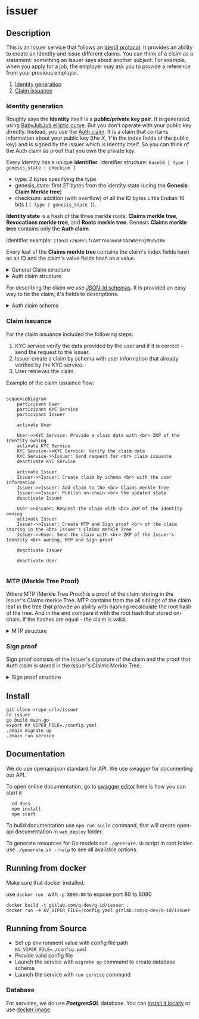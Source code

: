 # issuer

## Description

This is an Issuer service that follows an [Iden3 protocol](https://docs.iden3.io/).
It provides an ability to create an Identity and issue different claims.
You can think of a claim as a statement: something an Issuer says about another subject.
For example, when you apply for a job, the employer may ask you to provide a reference from your previous employer.

1) [Identity generation](#identity-generation)
2) [Claim issuance](#claim-issuance)

### Identity generation

Roughly says the **Identity** itself is a **public/private key pair**. It is generated using
[BabyJubJub elliptic curve](https://eips.ethereum.org/EIPS/eip-2494). But you don't operate with your public
key directly. Instead, you use the [Auth claim](https://docs.iden3.io/protocol/bjjkey/). It is a claim that contains
information about your public key (the _X_, _Y_ in the index fields of the public key) and is signed by the issuer which
is Identity itself. So you can think of the Auth claim as proof that you own the private key.

Every identity has a unique **identifier**. Identifier structure: `Base58 [ type | genesis_state | checksum ]` 
- type: 2 bytes specifying the type 
- genesis_state: first 27 bytes from the identity state (using the **Genesis Claim Merkle tree**) 
- checksum: addition (with overflow) of all the ID bytes Little Endian 16 bits ( `[ type | genesis_state ]`).

**Identity state** is a hash of the three merkle roots: **Claims merkle tree**, **Revocations merkle tree**, and 
**Roots merkle tree**. Genesis **Claims merkle tree** contains only the **Auth claim**. 

Identifier example: `115n3Lx26aHrLfcAWtYnoamo5FDAzWb9PnjMndwtRe`

Every leaf of the **Claims merkle tree** contains the claim's index fields hash as an ID and the claim's value fields hash as a value.

<details>
<summary>General Claim structure</summary>

```
h_i = H(i_0, i_1, i_2, i_3)
h_v = H(v_0, v_1, v_2, v_3)
h_t = H(h_i, h_v)

Index:
 i_0: [ 128 bits ] claim schema
      [ 32 bits ] header flags
          [3] Subject:
            000: A.1 Self
            001: invalid
            010: A.2.i OtherIden Index
            011: A.2.v OtherIden Value
            100: B.i Object Index
            101: B.v Object Value
          [1] Expiration: bool
          [1] Updatable: bool
          [27] 0
      [ 32 bits ] version (optional?)
      [ 61 bits ] 0 - reserved for future use
 i_1: [ 248 bits] identity (case b) (optional)
      [  5 bits ] 0
 i_2: [ 253 bits] 0
 i_3: [ 253 bits] 0
Value:
 v_0: [ 64 bits ]  revocation nonce
         [ 64 bits ]  expiration date (optional)
         [ 125 bits] 0 - reserved
 v_1: [ 248 bits] identity (case c) (optional)
        [  5 bits ] 0
 v_2: [ 253 bits] 0
 v_3: [ 253 bits] 0
```

</details>

<details>
<summary>Auth claim structure</summary>

```
Index:
 i_0: [ 128 bits] 269270088098491255471307608775043319525 // auth schema (big integer from ca938857241db9451ea329256b9c06e5)
      [ 32 bits ] 00010000000000000000 // header flags: first 000 - self claim 1 - expiration is set. 
      [ 32 bits ] 0
      [ 61 bits ] 0 
 i_1: [ 253 bits] 0
 i_2: [ 253 bits] 15730379921066174438220083697399546667862601297001890929936158339406931652649 // x part of BJJ pubkey
 i_3: [ 253 bits] 5635420193976628435572861747946801377895543276711153351053385881432935772762  // y part of BJJ pubkey
Value:
 v_0: [ 64 bits ] 2484496687 // revocation nonce
      [ 64 bits ] 1679670808 // expiration timestamp
      [ 125 bits] 0
 v_1: [ 253 bits] 0
 v_2: [ 253 bits] 0
 v_3: [ 253 bits] 0
```

</details>

For describing the claim we use [JSON-ld schemas](https://json-ld.org/). It is provided an easy way to tie the claim, 
it's fields to descriptions.

<details>
<summary>Auth claim schema</summary>

```json
{
  "@context": [{
    "@version": 1.1,
    "@protected": true,
    "id": "@id",
    "type": "@type",
    "AuthBJJCredential": {
      "@id": "https://raw.githubusercontent.com/iden3/claim-schema-vocab/main/schemas/json-ld/auth.json-ld#AuthBJJCredential",
      "@context": {
        "@version": 1.1,
        "@protected": true,
        "id": "@id",
        "type": "@type",
        "auth-vocab": "https://github.com/iden3/claim-schema-vocab/blob/main/credentials/auth.md#",
        "serialization": "https://github.com/iden3/claim-schema-vocab/blob/main/credentials/serialization.md#",
        "x": {
          "@id": "auth-vocab:x",
          "@type": "serialization:IndexDataSlotA"
        },
        "y": {
          "@id": "auth-vocab:y",
          "@type": "serialization:IndexDataSlotB"
        }
      }
    }
  }]
}
```    

</details>

### Claim issuance

For the claim issuance included the following steps:
1) KYC service verify the data provided by the user and if it is correct - send the request to the issuer.
2) Issuer create a claim by schema with user information that already verified by the KYC service.
3) User retrieves the claim.

Example of the claim issuance flow:
``` mermaid

sequenceDiagram
    participant User
    participant KYC Service
    participant Issuer

    activate User
    
    User->>KYC Service: Provide a claim data with <br> ZKP of the Identity owning
    activate KYC Service
    KYC Service->>KYC Service: Verify the claim data
    KYC Service->>Issuer: Send request for <br> claim issuance
    deactivate KYC Service
    
    activate Issuer
    Issuer->>Issuer: Create claim by schema <br> with the user information
    Issuer->>Issuer: Add claim to the <br> Claims merkle Tree
    Issuer->>Issuer: Publish on-chain <br> the updated state
    deactivate Issuer
    
    User->>Issuer: Request the claim with <br> ZKP of the Identity owning
    activate Issuer
    Issuer->>Issuer: Create MTP and Sign proof <br> of the claim storing in the <br> Issuer's Claims merkle Tree
    Issuer->>User: Send the claim with <br> ZKP of the Issuer's Identity <br> owning, MTP and Sign proof
    
    deactivate Issuer
   
    deactivate User
    
```

### MTP (Merkle Tree Proof)

Where MTP (Merkle Tree Proof) is a proof of the claim storing in the Issuer's Claims merkle Tree. MTP contains from
the all siblings of the claim leaf in the tree that provide an ability with hashing recalculate the root hash of the tree.
And in the end compare it with the root hash that stored on-chain. If the hashes are equal - the claim is valid.

<details>
<summary>MTP structure</summary>

```json
{
    "@type": "Iden3SparseMerkleProof",
    "issuer_data": {
    "id": "115n3Lx26aHrLfcAWtYnoamo5FDAzWb9PnjMndwtRe",
    "state": {
        "block_number": 4700047,
        "block_timestamp": 1675445798,
        "claims_tree_root": "6db7cd72af198b3d87a96cc226e6252c38168d41c130449760c33f1e65ce721d",
        "revocation_tree_root": "0000000000000000000000000000000000000000000000000000000000000000",
        "root_of_roots": "aea53806155ce649d04903da174b22a2eeff758f65499407427dfca88ef71612",
        "tx_id": "0xeaceb1c2e689a7cc1730d8b42215c0250f6945d868b7a9f741bf273bfeadef59",
        "value": "1034dbf7e4a6808220f0d1b2872923082bc87702b46d7e747d15fe40431fba11"
    }
    },
    "mtp": {
        "existence": true,
        "siblings": [
            "0",
            "0",
            "0",
            "15225701537283030212784216827065714165069625960211407334852750198781065225133"
        ]
    }
}
```

</details>

### Sign proof

Sign proof consists of the Issuer's signature of the claim and the proof that Auth claim is stored in the 
Issuer's Claims Merkle Tree.

<details>
<summary>Sign proof structure</summary>

```json
{
    "@type": "BJJSignature2021",
    "issuer_data": {
        "auth_claim": [
            "304427537360709784173770334266246861770",
            "0",
            "856628192321641508866307593746150915558488491935060423534997169059498987478",
            "9494420313137459273421780860424623914451830428162908508853978141159438399464",
            "384513778",
            "0",
            "0",
            "0"
        ],
        "id": "115n3Lx26aHrLfcAWtYnoamo5FDAzWb9PnjMndwtRe",
        "mtp": {
            "existence": true,
            "siblings": [
                "0",
                "0",
                "0",
                "164064612995325705517108283320576642342848431716673310363948244017845964996"
            ]
        },
        "revocation_status": "https://8c44-193-193-222-99.eu.ngrok.io/integrations/issuer/v1/claims/revocations/check/2189031102",
        "state": {
            "claims_tree_root": "6db7cd72af198b3d87a96cc226e6252c38168d41c130449760c33f1e65ce721d",
            "value": "1034dbf7e4a6808220f0d1b2872923082bc87702b46d7e747d15fe40431fba11"
        }
    },
    "signature": "4facd0b7181a903f9558cda9ca9145c9ef8455f663330479ab70869b1bcba70ba4d510ae4d0dffe6a006de81467bbe6030f7e0a338881126e0298a070fb29005"
}
```

</details>

## Install

  ```
  git clone <repo_url>/issuer
  cd issuer
  go build main.go
  export KV_VIPER_FILE=./config.yaml
  ./main migrate up
  ./main run service
  ```

## Documentation

We do use openapi:json standard for API. We use swagger for documenting our API.

To open online documentation, go to [swagger editor](http://localhost:8080/swagger-editor/) here is how you can start it
```
  cd docs
  npm install
  npm start
```
To build documentation use `npm run build` command,
that will create open-api documentation in `web_deploy` folder.

To generate resources for Go models run `./generate.sh` script in root folder.
use `./generate.sh --help` to see all available options.


## Running from docker 
  
Make sure that docker installed.

use `docker run ` with `-p 8080:80` to expose port 80 to 8080

  ```
  docker build -t gitlab.com/q-dev/q-id/issuer .
  docker run -e KV_VIPER_FILE=/config.yaml gitlab.com/q-dev/q-id/issuer
  ```

## Running from Source

* Set up environment value with config file path `KV_VIPER_FILE=./config.yaml`
* Provide valid config file
* Launch the service with `migrate up` command to create database schema
* Launch the service with `run service` command


### Database
For services, we do use ***PostgresSQL*** database. 
You can [install it locally](https://www.postgresql.org/download/) or use [docker image](https://hub.docker.com/_/postgres/).


